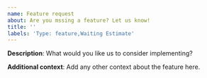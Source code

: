 ```yaml
---
name: Feature request
about: Are you mssing a feature? Let us know!
title: ''
labels: 'Type: feature,Waiting Estimate' 
---
```


**Description**:
What would you like us to consider implementing?

**Additional context**:
Add any other context about the feature here.
